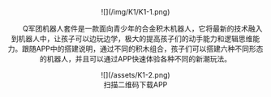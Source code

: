 <div align=center>
![](/img/K1/K1-1.png)

　　Q军团机器人套件是一款面向青少年的合金积木机器人，它将最新的技术融入到机器人中，让孩子可以边玩边学，极大的提高孩子们的动手能力和逻辑思维能力。跟随APP中的搭建说明，通过不同的积木组合，孩子们可以搭建六种不同形态的机器人，并且可以通过APP快速体验各种不同的新潮玩法。

<div align=center>
![](/assets/K1-2.png)

<div align=center>
扫描二维码下载APP
